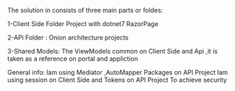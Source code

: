 The solution in consists of three main parts or foldes:

1-Client Side Folder Project with dotnet7 RazorPage

2-APi Folder : Onion architecture projects

3-Shared Models: The ViewModels common on Client Side and Api ,it is taken as a reference on portal and appliction

General info:
Iam using Mediator ,AutoMapper Packages on API Project
Iam using session on Client Side and Tokens on API Project To achieve security
